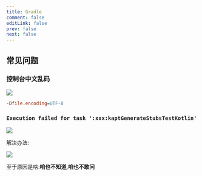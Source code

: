 ```yaml
---
title: Gradle
comment: false
editLink: false
prev: false
next: false
---
```


## 常见问题

### 控制台中文乱码

![](https://cdn.jsdelivr.net/gh/hhypygy/images@master/20231227/image.4nsl43xs3gu0.webp)

```ini
-Dfile.encoding=UTF-8
```

### `Execution failed for task ':xxx:kaptGenerateStubsTestKotlin'`

![](https://cdn.jsdelivr.net/gh/hhypygy/images@master/20231227/image.17t44otxp51c.webp)

解决办法:

![](https://cdn.jsdelivr.net/gh/hhypygy/images@master/20231227/image.4w2cas5mpng0.webp)

至于原因是啥:**咱也不知道,咱也不敢问**
